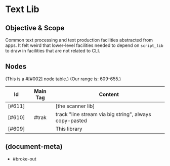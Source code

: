 # Text Lib

## Objective & Scope

Common text processing and text production facilities abstracted from apps.
It felt weird that lower-level facilities needed to depend on `script_lib`
to draw in facilities that are not related to CLI.




## Nodes

(This is a #[#002] node table.)
(Our range is: 609-655.)

|Id        | Main Tag | Content |
|----------|:-----:|---|
|[#611]    |       | [the scanner lib]
|[#610]    | #trak | track "line stream via big string", always copy-pasted
|[#609]    |       | This library




## (document-meta)

  - #broke-out
